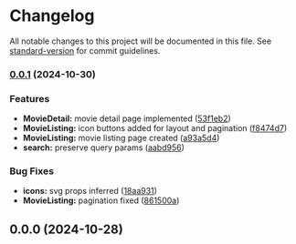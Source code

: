 # Changelog

All notable changes to this project will be documented in this file. See [standard-version](https://github.com/conventional-changelog/standard-version) for commit guidelines.

### [0.0.1](https://github.com/kicikhaluk/movies-spa/compare/v0.0.0...v0.0.1) (2024-10-30)


### Features

* **MovieDetail:** movie detail page implemented ([53f1eb2](https://github.com/kicikhaluk/movies-spa/commit/53f1eb295d632c9578c72aeb5ef28dd602d63a3d))
* **MovieListing:** icon buttons added for layout and pagination ([f8474d7](https://github.com/kicikhaluk/movies-spa/commit/f8474d7c5125b8d621c19fc11a64b6a31ef2f02b))
* **MovieListing:** movie listing page created ([a93a5d4](https://github.com/kicikhaluk/movies-spa/commit/a93a5d479b8459d612d38cab662b3e1c671d9476))
* **search:** preserve query params ([aabd956](https://github.com/kicikhaluk/movies-spa/commit/aabd9561baa8809e4257dd4e2db216195b013f6a))


### Bug Fixes

* **icons:** svg props inferred ([18aa931](https://github.com/kicikhaluk/movies-spa/commit/18aa931321df3e078667e15fab7078cf36f4cbe9))
* **MovieListing:** pagination fixed ([861500a](https://github.com/kicikhaluk/movies-spa/commit/861500a8b3637fd35c4f52c33237ed423ab20b30))

## 0.0.0 (2024-10-28)
